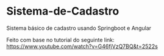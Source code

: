 # Sistema-de-Cadastro
Sistema básico de cadastro usando Springboot e Angular

Feito com base no tutorial do seguinte link: https://www.youtube.com/watch?v=G46fjVzQ7BQ&t=2522s
